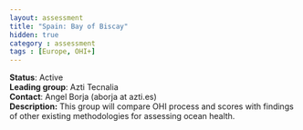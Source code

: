 ```yaml
---
layout: assessment
title: "Spain: Bay of Biscay"
hidden: true
category : assessment
tags : [Europe, OHI+]
---
```


**Status**: Active  
**Leading group**: Azti Tecnalia  
**Contact**: Angel Borja (aborja at azti.es)  
**Description:** This group will compare OHI process and scores with findings of other existing methodologies for assessing ocean health.
